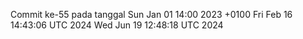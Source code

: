 Commit ke-55 pada tanggal Sun Jan 01 14:00 2023 +0100
Fri Feb 16 14:43:06 UTC 2024
Wed Jun 19 12:48:18 UTC 2024
